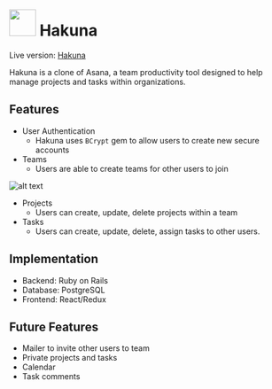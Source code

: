 # <img src="https://github.com/addriv/Hakuna/blob/master/app/assets/images/favicon.ico" width="48px"> Hakuna

Live version: [Hakuna](https://hakuna-.herokuapp.com)

Hakuna is a clone of Asana, a team productivity tool designed to help manage projects and tasks within organizations.

## Features

* User Authentication
  * Hakuna uses `BCrypt` gem to allow users to create new secure accounts
* Teams
  * Users are able to create teams for other users to join

![alt text](https://github.com/addriv/Hakuna/blob/master/app/assets/images/teams.gif "Teams")

* Projects
  * Users can create, update, delete projects within a team
* Tasks
  * Users can create, update, delete, assign tasks to other users.


## Implementation

* Backend: Ruby on Rails
* Database: PostgreSQL
* Frontend: React/Redux

## Future Features

* Mailer to invite other users to team
* Private projects and tasks
* Calendar
* Task comments
